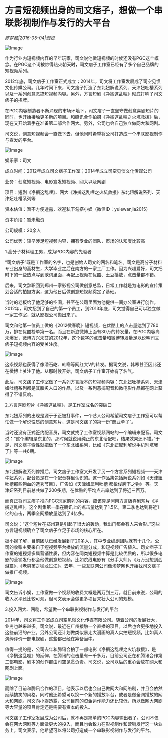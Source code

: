 # 方言短视频出身的司文痞子，想做一个串联影视制作与发行的大平台

*陈梦茹|2016-05-04|创投*

![Image](http://p2.pstatp.com/large/66bb0005f89d0d2260cf)

作为行业内短视频内容的早年玩家，司文说他做短视频的时候还没有PGC这个概念。在PGC这个词被炒得热火朝天时，司文痞子工作室已经有了多个自己品牌的短视频系列。

2012年底，司文痞子工作室正式成立；2014年，司文将工作室发展成了司空见惯文化传媒公司。几年时间下来，司文痞子打造了东北妞解说系列、天津妞吐槽系列以及一系列创意恶搞短视频内容。另外，方言短剧《净搁这乱哩》彻底打响了司文痞子的招牌。

在PGC内容制造者不断涌现的市场环境下，司文痞子一直坚守做创意喜剧短片的同时，也开始接触更多新的项目。和腾讯合作拍摄《净搁这乱哩之火坑救援》后，现在又开始着手在准备第二部合作网大。另外，公司也会自己独立做网大和网剧。

司文说，创意短视频会一直做下去，但他同时希望将公司打造成一个串联影视制作与宣发的平台。

![Image](http://p3.pstatp.com/large/66c10000ce27ad1df9b1)

娱乐家：司文

成立时间：2012年成立司文痞子工作室；2014年成立司空见惯文化传媒公司

业务：创意短视频、电影宣发短视频、网大以及网剧

项目：短剧《净搁这乱哩》、网大《净搁这乱哩之火坑救援》东北妞解说系列、天津妞吐槽系列等

资本估值：暂不方便透露，欢迎私下勾搭小娱（微信ID：yulewanjia2015）

资本阶段：暂未融资

公司规模：20余人

公司优势：较早涉足短视频内容，拥有专业的团队，市场的认知度比较高

1.高分子材料理工男，成为PGC内容的先驱者

“司文痞子”既是工作室的名字，也是创始人司文的网名和笔名。司文是高分子材料专业出身的高材生，大学毕业之后在南方的一家工厂工作。因为兴趣爱好，司文把时下的一些热点写到歌词里面，再配上视频在优酷、土豆播放，点击量都不错。

后来，司文辞职回到郑州一家影视公司做创意总监，日常工作就是为电影的宣传策划合适的拍摄方案，这为他日后做创意短视频奠定了基础。

当时的老板给了他足够的空间，甚至在公司里面为他提供一间办公室进行创作。2012年，司文招到了自己的第一个员工，到2013年底，司文觉得自己可以独立做一家工作室，就从影视公司搬出来了。

司文和他第一位员工做的《2012微春晚》短视频，在优酷上的点击量达到了780万，排在优酷榜单第一名。而且在新浪微博上面有30万的转发量，在PGC内容尚未爆发，微博方兴未艾的2012年，这个数字的点击量和微博转发量足以说明司文痞子短视频内容的受关注度。

![Image](http://p2.pstatp.com/large/66bf0001ffb9fba361ef)

这条视频也获得了像潘石屹、韩寒等网红大V的转发。据司文说，韩寒甚至因此还在微博上关注了他。从那时候开始，司文痞子工作室开始有了名气。

此后，司文痞子工作室做了一系列方言版本的短视频内容：东北妞吐槽系列、天津妞吐槽系列都是其脍炙人口的作品，以及一系列恶搞配音和微电影作品都在网上获得了不错反响。

2.方言喜剧短片《净搁这乱哩》，是工作室成名的突破口

东北妞系列的出现是源于于正被打事件，一个艺人公司希望司文痞子工作室可以帮忙做一个解说性质的创意短片，这是司文痞子的第一份“商业单子”。

当时还没有正式签约配音员，司文就找了工作室视频网站的一个编辑来配音。司文说：“这个编辑是东北的，那时候就说用纯正的东北话配吧，结果效果还不错。”于是，司文痞子索性就把做了一个东北妞系列，比如《东北妞犀利解说手机别坑我了》等一共6期。

![Image](http://p2.pstatp.com/large/66bf0001ffba9a76d6ae)

东北妞解说系列停播后，司文痞子工作室又开发了另一个方言系列短视频——天津牛妞系列，配音员是在一个配音群里认识的。这一作品集包括解说系列如《天津妞吐槽那些狗血的选秀节目》，广告如《天津妞犀利吐槽 都敏俊胯下之物》 等。天津妞系列目前总共做了200多期，在优酷的平均点击率达到了将近三百万。

而真正将司文痞子推向PGC玩家前列的内容，应该算是河南方言版喜剧短片《净搁这乱哩》。这个剧集第一季在腾讯上的点击量达到了1.5亿，第二季也达到将近1亿的点击，两季全网播放量达到了4亿多。

司文说：“这个短片在郑州算是引起了很大的轰动，我出门都会有人来合影。”这些方言短视频确立了司文痞子立足于市场的核心所在。

据小娱了解，目前团队已经发展到了20多人，其中专业编剧团队就有十几个。公司的收账主要来自于短视频平台播放的流量分成，和短视频广告植入。司文痞子工作室的短视频多属营销性质，但内容在同类短视频中算是比较优质的，所以很多电影的营销发行都会他做创意短视频，比如院线电影有《分手大师》，《万万没想到西游篇》，《老男孩之猛龙过江》。去年，一些互联网公司像淘梦网也开始找司文痞子做推广视频。

![Image](http://p3.pstatp.com/large/66c10000ce288f8c6095)

司文告诉小娱，工作室做一个视频的收费大概是两万到三万。就目前来说，公司的收入水平还比较可观，但司文表示会做更多项目来壮大公司的规模。

3.投入网大、网剧，希望做一个串联影视制作与发行的平台

2014年，司文将工作室成立司空见惯文化传媒有限公司。随着公司的发展壮大，业务也越来越多。司文说，最近在广州接触一个直播的项目，以后也会更多地投入这些前沿的产业。另外公司还计划做类似暴走大漫画的真人实拍短视频，比如真人演绎评价一部电视剧，这些都已经在筹备当中。

值得一提的是，公司去年和腾讯合拍了一部电影《净搁这乱哩之火坑救援》，是《净搁这乱哩》的延伸，在腾讯的点击量有一千多万。目前公司正在和腾讯合作第二部电影，剧本的创作都由司空见贯负责。司文说，公司以后的重心会放在网大和网剧上面。

![Image](http://p2.pstatp.com/large/66be000214283958aaff)

而除了目前和腾讯合作的项目，他表示以后也会自己做网大和网络剧，并且会依然延续搞笑的风格。同时他还希望可以换一个新的播放平台，或者是做全网播放的网大和网剧。司文向小娱透露，公司目前的资金运作能力还比较低，所以做网大网剧等大容量的项目肯定还是需要有资本的投入。

司文痞子工作室发展成为公司后，就不再是简单的PGC内容输出者了。公司不仅会在网大网剧等方面做更大的投入，而且也会致力在影视制作和营销发行这一块业务上。司文表示，他希望可以将公司打造成一个串联影视制作与发行的平台。


